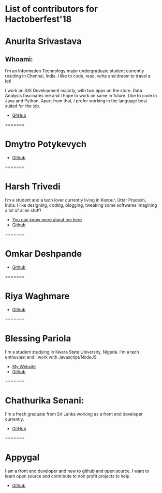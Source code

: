 # List of contributors for Hactoberfest'18

# Anurita Srivastava

## Whoami:
I’m an Information Technology major undergraduate student currently residing in Chennai, India. I like to code, read, write  and dream to travel a lot! 

I work on iOS Development majorly, with two apps on the store. Data Analysis fascinates me and I hope to work on same in future. Like to code in Java and Python. Apart from that, I prefer working in the language best suited for the job.

- [GitHub](https://github.com/AnuritaS/)

=======
# Dmytro Potykevych

- [Github](https://github.com/dbitwy)

=======
# Harsh Trivedi

I’m a student and a tech lover currently living in Kanpur, Uttar Pradesh, India. I like designing, coding, blogging, tweaking some softwares imagining a lot of alien stuff!

- [You can know more about me here](https://harsh98trivedi.github.io/blog/Hello-World)
- [Github](https://github/com/harsh98trivedi)

=======
# Omkar Deshpande

- [Github](https://github.com/omkar-dsd)

=======
# Riya Waghmare

- [Github](https://github.com/RiyaWaghmare)

=======
# Blessing Pariola

I'm a student studying in Kwara State University, Nigeria. I'm a tech enthusiast and i work with Javascript/NodeJS

- [My Website](https://blessing.pario.la)
- [Github](https://github.com/pariola)

=======
# Chathurika Senani:
I'm a fresh graduate from Sri Lanka working as a front end developer currently.

- [GitHub](https://github.com/zenara/)

=======
# Appygal

I am a front end developer and new to github and open source. I want to learn open source and contribute to non profit projects to help. 

- [Github](https://github.com/appygal)
